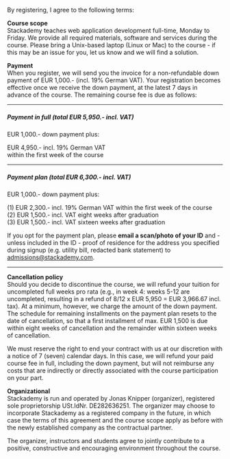 By registering, I agree to the following terms:

**Course scope**  
Stackademy teaches web application development full-time, Monday to Friday.
We provide all required materials, software and services during the course. Please bring a Unix-based laptop (Linux or Mac) to the course - if this may be an issue for you, let us know and we will find a solution.

**Payment**  
When you register, we will send you the invoice for a non-refundable down payment of
EUR 1,000.- (incl. 19% German VAT). Your registration becomes effective once we receive the down payment, at the latest 7 days in advance of the course. The remaining course fee is due as follows:
  
---

##### Payment in full (total EUR 5,950.- incl. VAT)
EUR 1,000.- down payment plus:  
  
EUR 4,950.- incl. 19% German VAT  
within the first week of the course


---

##### Payment plan (total EUR 6,300.- incl. VAT)
EUR 1,000.- down payment plus:  
  
(1) EUR 2,300.- incl. 19% German VAT within the first week of the course  
(2) EUR 1,500.- incl. VAT eight weeks after graduation  
(3) EUR 1,500.- incl. VAT sixteen weeks after graduation  

If you opt for the payment plan, please **email a scan/photo of your ID** and - unless included in the ID - proof of residence for the address you specified during signup (e.g. utility bill, redacted bank statement) to admissions@stackademy.com.

  
---

**Cancellation policy**  
Should you decide to discontinue the course, we will refund your tuition for uncompleted full weeks pro rata (e.g., in week 4: weeks 5-12 are uncompleted, resulting in a refund of 8/12 x EUR 5,950 = EUR 3,966.67 incl. tax). At a minimum, however, we charge the amount of the down payment. The schedule for remaining installments on the payment plan resets to the date of cancellation, so that a first installment of max. EUR 1,500 is due within eight weeks of cancellation and the remainder within sixteen weeks of cancellation.  

We must reserve the right to end your contract with us at our discretion with a notice of 7 (seven) calendar days. In this case, we will refund your paid course fee in full, including the down payment, but will not reimburse any costs that are indirectly or directly associated with the course participation on your part.


**Organizational**  
Stackademy is run and operated by Jonas Knipper (organizer), registered sole proprietorship USt.IdNr. DE282636251. The organizer may choose to incorporate Stackademy as a registered company in the future, in which case the terms of this agreement and the course scope apply as before with the newly established company as the contractual partner.  

The organizer, instructors and students agree to jointly contribute to a positive, constructive and encouraging environment throughout the course.
